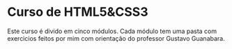 # Curso de HTML5&CSS3
Este curso é divido em cinco módulos. Cada módulo tem uma pasta com exercicios feitos por mim com orientação do professor Gustavo Guanabara.
 
